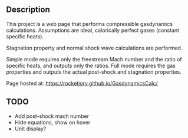 ## Description

This project is a web page that performs compressible gasdynamics calculations.
Assumptions are ideal, calorically perfect gases (constant specific heats).

Stagnation property and normal shock wave calculations are performed.

Simple mode requires only the freestream Mach number and the ratio of specific heats, and outputs only the ratios.
Full mode requires the gas properties and outputs the actual post-shock and stagnation properties.

Page hosted at: https://rocketjory.github.io/GasdynamicsCalc/

## TODO

- Add post-shock mach number
- Hide equations, show on hover
- Unit display?
